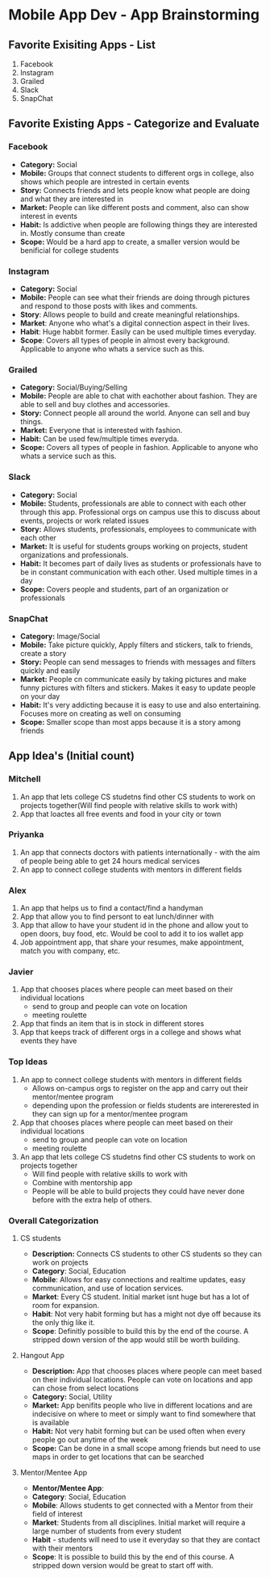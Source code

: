 Mobile App Dev - App Brainstorming
===

## Favorite Exisiting Apps - List
1. Facebook
2. Instagram
3. Grailed
4. Slack
5. SnapChat

## Favorite Existing Apps - Categorize and Evaluate
### Facebook
- **Category:** Social
- **Mobile:** Groups that connect students to different orgs in college, also shows which people are intrested in certain events
- **Story:** Connects friends and lets people know what people are doing and what they are interested in
- **Market:** People can like different posts and comment, also can show interest in events
- **Habit:** Is addictive when people are following things they are interested in. Mostly consume than create
- **Scope:** Would be a hard app to create, a smaller version would be benificial for college students

### Instagram
- **Category:** Social
- **Mobile:** People can see what their friends are doing through pictures and respond to those posts with likes and comments.
- **Story**: Allows people to build and create meaningful relationships.
- **Market**: Anyone who what's a digital connection aspect in their lives.
- **Habit**: Huge habbit former. Easily can be used multiple times everyday.
- **Scope**: Covers all types of people in almost every background. Applicable to anyone who whats a service such as this.

### Grailed
- **Category:** Social/Buying/Selling
- **Mobile:** People are able to chat with eachother about fashion. They are able to sell and buy clothes and accessories.
- **Story:** Connect people all around the world. Anyone can sell and buy things.
- **Market:** Everyone that is interested with fashion. 
- **Habit:** Can be used few/multiple times everyda.
- **Scope:** Covers all types of people in fashion. Applicable to anyone who whats a service such as this.

### Slack
- **Category:** Social
- **Mobile:** Students, professionals are able to connect with each other through this app. Professional orgs on campus use this to discuss about events, projects or work related issues
- **Story:** Allows students, professionals, employees to communicate with each other
- **Market:** It is useful for students groups working on projects, student organizations and professionals. 
- **Habit:** It becomes part of daily lives as students or professionals have to be in constant communication with each other. Used multiple times in a day
- **Scope:** Covers people and students, part of an organization or professionals

### SnapChat
- **Category:** Image/Social
- **Mobile:** Take picture quickly, Apply filters and stickers, talk to friends, create a story
- **Story:** People can send messages to friends with messages and filters quickly and easily
- **Market:** People cn communicate easily by taking pictures and make funny pictures with filters and stickers. Makes it easy to update people on your day
- **Habit:** It's very addicting because it is easy to use and also entertaining. Focuses more on creating as well on consuming
- **Scope:** Smaller scope than most apps because it is a story among friends

## App Idea's (Initial count)
### Mitchell
1. An app that lets college CS studetns find other CS students to work on projects together(Will find people with relative skills to work with)
2. App that loactes all free events and food in your city or town

### Priyanka 
1. An app that connects doctors with patients internationally - with the aim of people being able to get 24 hours medical services 
2. An app to connect college students with mentors in different fields 

### Alex
1. An app that helps us to find a contact/find a handyman
2. App that allow you to find persont to eat lunch/dinner with
3. App that allow to have your student id in the phone and allow yout to open doors, buy food, etc. Would be cool to add it to ios wallet app
4. Job appointment app, that share your resumes, make appointment, match you with company, etc. 

### Javier
1. App that chooses places where people can meet based on their individual locations 
    - send to group and people can vote on location
    - meeting roulette
2. App that finds an item that is in stock in different stores
3. App that keeps track of different orgs in a college and shows what events they have

### Top Ideas
1. An app to connect college students with mentors in different fields
    - Allows on-campus orgs to register on the app and carry out their mentor/mentee program
    - depending upon the profession or fields students are intererested in they can sign up for a mentor/mentee program
3. App that chooses places where people can meet based on their individual locations 
    - send to group and people can vote on location
    - meeting roulette 
4. An app that lets college CS studetns find other CS students to work on projects together
    - Will find people with relative skills to work with
    - Combine with mentorship app
    - People will be able to build projects they could have never done before with the extra help of others.

### Overall Categorization

1. CS students
    - **Description:** Connects CS students to other CS students so they can work on projects
    -  **Category**: Social, Education
    -  **Mobile**: Allows for easy connections and realtime updates, easy communication, and use of location services.
    -  **Market**: Every CS student. Initial market isnt huge but has a lot of room for expansion.
    -  **Habit**: Not very habit forming but has a might not dye off because its the only thig like it.
    -  **Scope**: Definitly possible to build this by the end of the course. A stripped down version of the app would still be worth building.

1. Hangout App
    - **Description:** App that chooses places where people can meet based on their individual locations. People can vote on locations and app can chose from select locations
    - **Category:** Social, Utility
    - **Market:** App benifits people who live in different locations and are indecisive on where to meet or simply want to find somewhere that is available
    - **Habit:** Not very habit forming but can be used often when every people go out anytime of the week
    - **Scope:** Can be done in a small scope among friends but need to use maps in order to get locations that can be searched

1. Mentor/Mentee App
    - **Mentor/Mentee App**:
    - **Category**: Social, Education
    - **Mobile**: Allows students to get connected with a Mentor from their field of interest
    - **Market**: Students from all disciplines. Initial market will require a large number of students from every student
    - **Habit** - students will need to use it everyday so that they are contact with their mentors
    - **Scope**: It is possible to build this by the end of this course. A stripped down version would be great to start off with. 

